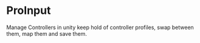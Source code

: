 # ProInput
Manage Controllers in unity keep hold of controller profiles, swap between them, map them and save them.
